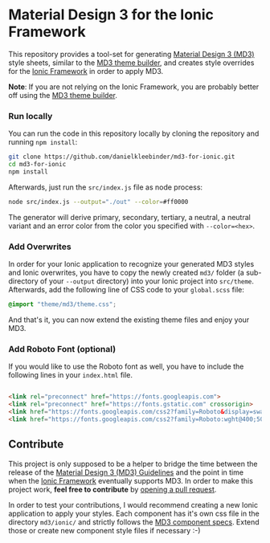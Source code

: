 # Material Design 3 for the Ionic Framework

This repository provides a tool-set for generating [Material Design 3 (MD3)](https://m3.material.io/) style sheets,
similar to the [MD3 theme builder](https://m3.material.io/theme-builder), and creates style overrides for the
[Ionic Framework](https://ionic.io/) in order to apply MD3.

__Note__: If you are not relying on the Ionic Framework, you are probably better off using
the [MD3 theme builder](https://m3.material.io/theme-builder).

[comment]: <> (## Installation)

[comment]: <> (```bash)

[comment]: <> (npm i @dk/md3-for-ionic --save-dev)

[comment]: <> (```)

[comment]: <> (### Generate Ionic Overrides)

[comment]: <> (```bash)

[comment]: <> (node node_modules/@dk/md3-for-ionic/index.js --color=#00ff00)

[comment]: <> (```)

[comment]: <> (or by using NPX:)

[comment]: <> (```bash)

[comment]: <> (npx @dk/md3-for-ionic --color=#00ff00)

[comment]: <> (```)

### Run locally

You can run the code in this repository locally by cloning the repository and running `npm install`:

```bash
git clone https://github.com/danielkleebinder/md3-for-ionic.git
cd md3-for-ionic
npm install
```

Afterwards, just run the `src/index.js` file as node process:

```bash
node src/index.js --output="./out" --color=#ff0000
```

The generator will derive primary, secondary, tertiary, a neutral, a neutral variant and an error color from the color
you specified with `--color=<hex>`.

### Add Overwrites

In order for your Ionic application to recognize your generated MD3 styles and Ionic overwrites, you have to copy the
newly created `md3/` folder (a sub-directory of your `--output` directory) into your Ionic project into `src/theme`.
Afterwards, add the following line of CSS code to your `global.scss` file:

```CSS
@import "theme/md3/theme.css";
```

And that's it, you can now extend the existing theme files and enjoy your MD3.

### Add Roboto Font (optional)

If you would like to use the Roboto font as well, you have to include the following lines in your `index.html` file.

```html

<link rel="preconnect" href="https://fonts.googleapis.com">
<link rel="preconnect" href="https://fonts.gstatic.com" crossorigin>
<link href="https://fonts.googleapis.com/css2?family=Roboto&display=swap" rel="stylesheet">
<link href="https://fonts.googleapis.com/css2?family=Roboto:wght@400;500&display=swap" rel="stylesheet">
```

## Contribute

This project is only supposed to be a helper to bridge the time between the release of
the [Material Design 3 (MD3) Guidelines](https://m3.material.io/) and the point in time when
the [Ionic Framework](https://ionic.io/) eventually supports MD3. In order to make this project work, __feel free to
contribute__ by [opening a pull request](https://github.com/danielkleebinder/md3-for-ionic/pulls).

In order to test your contributions, I would recommend creating a new Ionic application to apply your styles. Each
component has it's own css file in the directory `md3/ionic/` and strictly follows
the [MD3 component specs](https://m3.material.io/components). Extend those or create new component style files if
necessary :-)
